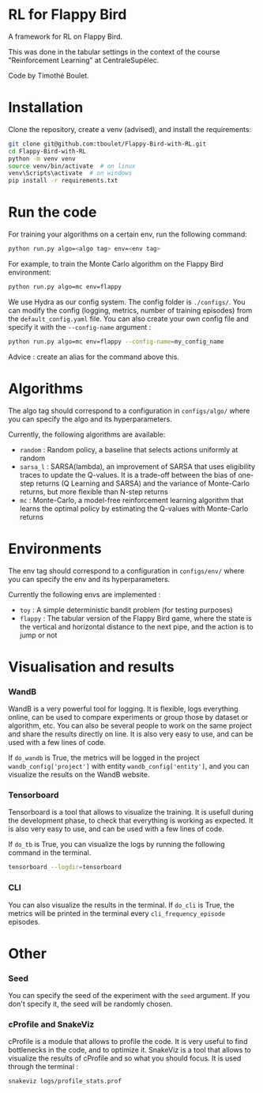 # RL for Flappy Bird

A framework for RL on Flappy Bird.

This was done in the tabular settings in the context of the course "Reinforcement Learning" at CentraleSupélec.

Code by Timothé Boulet.


# Installation

Clone the repository, create a venv (advised), and install the requirements:

```bash
git clone git@github.com:tboulet/Flappy-Bird-with-RL.git
cd Flappy-Bird-with-RL
python -m venv venv
source venv/bin/activate  # on linux
venv\Scripts\activate  # on windows
pip install -r requirements.txt
```


# Run the code
 
For training your algorithms on a certain env, run the following command:

```bash
python run.py algo=<algo tag> env=<env tag>
```

For example, to train the Monte Carlo algorithm on the Flappy Bird environment:

```bash
python run.py algo=mc env=flappy
```

We use Hydra as our config system. The config folder is `./configs/`. You can modify the config (logging, metrics, number of training episodes) from the `default_config.yaml` file. You can also create your own config file and specify it with the `--config-name` argument :

```bash
python run.py algo=mc env=flappy --config-name=my_config_name
```

Advice : create an alias for the command above this.
# Algorithms
The algo tag should correspond to a configuration in ``configs/algo/`` where you can specify the algo and its hyperparameters. 

Currently, the following algorithms are available:
 - `random` : Random policy, a baseline that selects actions uniformly at random
 - `sarsa_l` : SARSA(lambda), an improvement of SARSA that uses eligibility traces to update the Q-values. It is a trade-off between the bias of one-step returns (Q Learning and SARSA) and the variance of Monte-Carlo returns, but more flexible than N-step returns
 - `mc` : Monte-Carlo, a model-free reinforcement learning algorithm that learns the optimal policy by estimating the Q-values with Monte-Carlo returns

# Environments

The env tag should correspond to a configuration in ``configs/env/`` where you can specify the env and its hyperparameters.

Currently the following envs are implemented :
- `toy` : A simple deterministic bandit problem (for testing purposes)
- `flappy` : The tabular version of the Flappy Bird game, where the state is the vertical and horizontal distance to the next pipe, and the action is to jump or not


# Visualisation and results

### WandB
WandB is a very powerful tool for logging. It is flexible, logs everything online, can be used to compare experiments or group those by dataset or algorithm, etc. You can also be several people to work on the same project and share the results directly on line. It is also very easy to use, and can be used with a few lines of code.

If `do_wandb` is True, the metrics will be logged in the project `wandb_config['project']` with entity `wandb_config['entity']`, and you can visualize the results on the WandB website.

### Tensorboard
Tensorboard is a tool that allows to visualize the training. It is usefull during the development phase, to check that everything is working as expected. It is also very easy to use, and can be used with a few lines of code.

If `do_tb` is True, you can visualize the logs by running the following command in the terminal.
```bash
tensorboard --logdir=tensorboard
```

### CLI

You can also visualize the results in the terminal. If `do_cli` is True, the metrics will be printed in the terminal every `cli_frequency_episode` episodes.

# Other

### Seed

You can specify the seed of the experiment with the `seed` argument. If you don't specify it, the seed will be randomly chosen.

### cProfile and SnakeViz

cProfile is a module that allows to profile the code. It is very useful to find bottlenecks in the code, and to optimize it. SnakeViz is a tool that allows to visualize the results of cProfile and so what you should focus. It is used through the terminal :

```bash
snakeviz logs/profile_stats.prof
```
